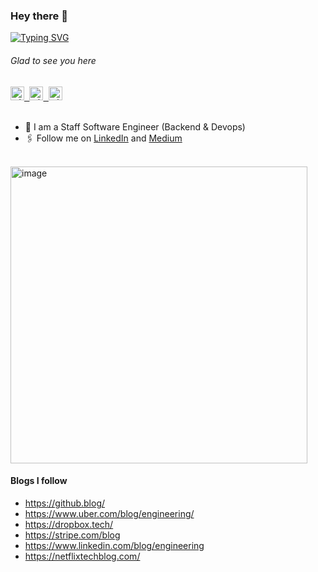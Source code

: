 ### Hey there :wave:

[![Typing SVG](https://readme-typing-svg.herokuapp.com?color=%2336BCF7&lines=This+is+Mohiadeen+Ameer)](https://git.io/typing-svg)

###### Glad to see you here 

   
<a href="https://www.linkedin.com/in/mj-ameer/">
  <kbd>
  <img align="centre" alt="mjameer's LinkdeIn" width="22px" src="https://cdn-icons-png.flaticon.com/512/174/174857.png" />
</a>
  
 <a href="https://www.instagram.com/_with_mj/">
  <kbd>
  <img align="centre" alt="mjameer's Instagram" width="22px" src="https://upload.wikimedia.org/wikipedia/commons/thumb/e/e7/Instagram_logo_2016.svg/2048px-Instagram_logo_2016.svg.png" />
</a>
  
<a href="mailto:mohiadeen.ameer@outlook.com">
  <kbd>
  <img align="centre" alt="mjameer's Outlook" width="22px" src="https://upload.wikimedia.org/wikipedia/commons/thumb/d/df/Microsoft_Office_Outlook_%282018%E2%80%93present%29.svg/1101px-Microsoft_Office_Outlook_%282018%E2%80%93present%29.svg.png" />
</a>
<br/>
<br/>

- 🏢 I am a Staff Software Engineer (Backend & Devops)
- 🖇 Follow me on [LinkedIn](https://www.linkedin.com/in/mj-ameer/) and [Medium](https://medium.com/@mj_ameer)

<br/>

<img width="475" alt="image" src="https://github.com/user-attachments/assets/74a83131-8d72-4353-9787-67615a1aad31" />


#### Blogs I follow 

- https://github.blog/
- https://www.uber.com/blog/engineering/
- https://dropbox.tech/
- https://stripe.com/blog
- https://www.linkedin.com/blog/engineering
- https://netflixtechblog.com/
